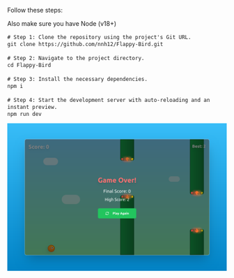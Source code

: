 Follow these steps:

Also make sure you have Node (v18+)

```
# Step 1: Clone the repository using the project's Git URL.
git clone https://github.com/nnh12/Flappy-Bird.git

# Step 2: Navigate to the project directory.
cd Flappy-Bird

# Step 3: Install the necessary dependencies.
npm i

# Step 4: Start the development server with auto-reloading and an instant preview.
npm run dev
```

![Screenshot of app](game.png)   
